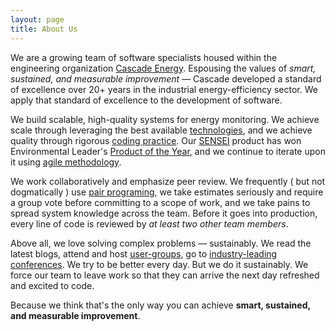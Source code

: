 ```yaml
---
layout: page
title: About Us
---
```


We are a growing team of software specialists housed within the engineering organization [Cascade Energy](https://cascadeenergy.com/company/). Espousing the values of *smart, sustained, and measurable improvement* &mdash; Cascade developed a standard of excellence over 20+ years in the industrial energy-efficiency sector. We apply that standard of excellence to the development of software.

We build scalable, high-quality systems for energy monitoring. We achieve scale through leveraging the best available [technologies](http://aws.amazon.com/), and we achieve quality through rigorous [coding practice](/coding_standards). Our [SENSEI](http://energysensei.com/) product has won Environmental Leader's [Product of the Year](http://www.environmentalleader.com/environmental-leader-product-project-awards/), and we continue to iterate upon it using [agile methodology](http://en.wikipedia.org/wiki/Agile_software_development).

We work collaboratively and emphasize peer review. We frequently ( but not dogmatically ) use [pair programing](http://en.wikipedia.org/wiki/Pair_programming), we take estimates seriously and require a group vote before committing to a scope of work, and we take pains to spread system knowledge across the team. Before it goes into production, every line of code is reviewed by *at least two other team members*.

Above all, we love solving complex problems &mdash; sustainably. We read the 
latest blogs, attend and host [user-groups](http://www.meetup.com/PDX-PHP), 
go to [industry-leading 
conferences](http://fluentconf.com/javascript-html-2015). We try to be better
 every day. But we do it sustainably. We 
force our team to leave work so that they can arrive the next day refreshed and excited to code.

Because we think that's the only way you can achieve **smart, sustained, and measurable improvement**.
